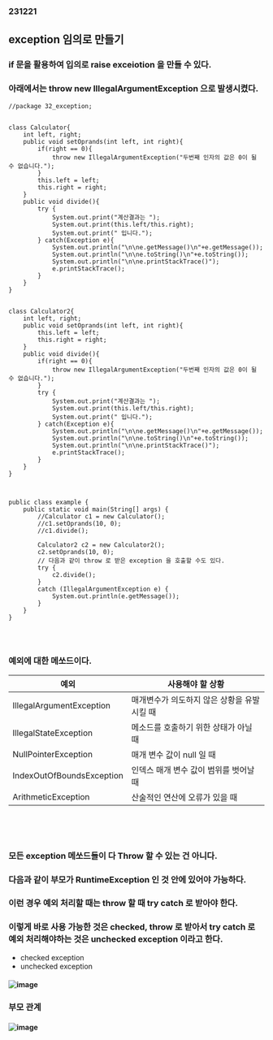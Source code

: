 ### 231221
## exception 임의로 만들기
### if 문을 활용하여 입의로 raise exceiotion 을 만들 수 있다.
### 아래에서는 throw new IllegalArgumentException 으로 발생시켰다.
```
//package 32_exception;


class Calculator{
    int left, right;
    public void setOprands(int left, int right){
        if(right == 0){
            throw new IllegalArgumentException("두번째 인자의 값은 0이 될 수 없습니다.");
        }
        this.left = left;
        this.right = right;
    }
    public void divide(){
        try {
            System.out.print("계산결과는 ");
            System.out.print(this.left/this.right);
            System.out.print(" 입니다.");
        } catch(Exception e){
            System.out.println("\n\ne.getMessage()\n"+e.getMessage());
            System.out.println("\n\ne.toString()\n"+e.toString());
            System.out.println("\n\ne.printStackTrace()");
            e.printStackTrace();
        }
    }
} 


class Calculator2{
    int left, right;
    public void setOprands(int left, int right){
        this.left = left;
        this.right = right;
    }
    public void divide(){
        if(right == 0){
            throw new IllegalArgumentException("두번째 인자의 값은 0이 될 수 없습니다.");
        }
        try {
            System.out.print("계산결과는 ");
            System.out.print(this.left/this.right);
            System.out.print(" 입니다.");
        } catch(Exception e){
            System.out.println("\n\ne.getMessage()\n"+e.getMessage());
            System.out.println("\n\ne.toString()\n"+e.toString());
            System.out.println("\n\ne.printStackTrace()");
            e.printStackTrace();
        }
    }
} 



public class example {
    public static void main(String[] args) {
        //Calculator c1 = new Calculator();
        //c1.setOprands(10, 0);
        //c1.divide();

        Calculator2 c2 = new Calculator2();
        c2.setOprands(10, 0);
        // 다음과 같이 throw 로 받은 exception 을 호출할 수도 있다.
        try {
            c2.divide();
        }
        catch (IllegalArgumentException e) {
            System.out.println(e.getMessage());
        }
    }
}

```
### <br/>

### 예외에 대한 메쏘드이다.
|예외|사용해야 할 상황|
|---|---|
|IllegalArgumentException|매개변수가 의도하지 않은 상황을 유발시킬 때|
|IllegalStateException|메소드를 호출하기 위한 상태가 아닐 때|
|NullPointerException|매개 변수 값이 null 일 때|
|IndexOutOfBoundsException|인덱스 매개 변수 값이 범위를 벗어날 때|
|ArithmeticException|산술적인 연산에 오류가 있을 때|
### <br/><br/>

### 모든 exception 메쏘드들이 다 Throw 할 수 있는 건 아니다.
### 다음과 같이 부모가 RuntimeException 인 것 안에 있어야 가능하다.
### 이런 경우 예외 처리할 때는 throw 할 때 try catch 로 받아야 한다.
### 이렇게 바로 사용 가능한 것은 checked, throw 로 받아서 try catch 로 예외 처리해야하는 것은 unchecked exception 이라고 한다.
- checked exception
- unchecked exception
#### ![image](https://github.com/Shin-jongwhan/java/assets/62974484/9a4b6fb3-11bb-4996-b3b1-7b0c4333bb0f)
### 부모 관계
#### ![image](https://github.com/Shin-jongwhan/java/assets/62974484/dc05c9f0-6f73-4484-b046-6ecff9282427)
### <br/>



